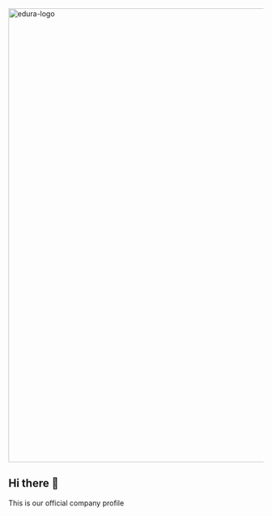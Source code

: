 <img width="895" alt="edura-logo" src="https://user-images.githubusercontent.com/33707645/229292538-6fe1a00f-e1c1-493c-a89c-6a1c6aa9b53e.png">

## Hi there 👋

This is our official company profile

<!--

**Here are some ideas to get you started:**

🙋‍♀️ A short introduction - what is your organization all about?
🌈 Contribution guidelines - how can the community get involved?
👩‍💻 Useful resources - where can the community find your docs? Is there anything else the community should know?
🍿 Fun facts - what does your team eat for breakfast?
🧙 Remember, you can do mighty things with the power of [Markdown](https://docs.github.com/github/writing-on-github/getting-started-with-writing-and-formatting-on-github/basic-writing-and-formatting-syntax)
-->
